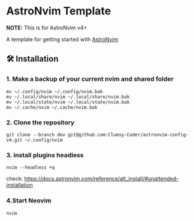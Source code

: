 # AstroNvim Template

**NOTE:** This is for AstroNvim v4+

A template for getting started with [AstroNvim](https://github.com/AstroNvim/AstroNvim)

## 🛠️ Installation

### 1. Make a backup of your current nvim and shared folder

```shell
mv ~/.config/nvim ~/.config/nvim.bak
mv ~/.local/share/nvim ~/.local/share/nvim.bak
mv ~/.local/state/nvim ~/.local/state/nvim.bak
mv ~/.cache/nvim ~/.cache/nvim.bak
```

### 2. Clone the repository

```shell
git clone --branch dev git@github.com:Clumsy-Coder/astronvim-config-v4.git ~/.config/nvim
```

### 3. install plugins headless

```shell
nvim --headless +q
```

check: https://docs.astronvim.com/reference/alt_install/#unattended-installation

### 4.Start Neovim

```shell
nvim
```
